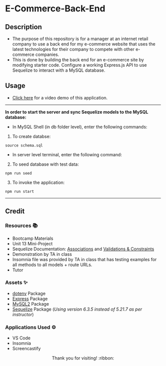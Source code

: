# E-Commerce-Back-End

## Description

- The purpose of this repository is for a manager at an internet retail company to use a back end for my e-commerce website that uses the latest technologies
for their company to compete with other e-commerce companies.
- This is done by building the back end for an e-commerce site by modifying starter code. Configure a working Express.js API to use Sequelize to interact with a MySQL database.

## Usage

- [Click here](https://drive.google.com/file/d/1ES7HKTeps9W66MsPf7iUR-ZOR_3unEFc/view) for a video demo of this application.

-----------------------

**In order to start the server and sync Sequelize models to the MySQL database:**

- In MySQL Shell (in db folder level), enter the following commands:
1. To create databse:

```source schema.sql```

- In server level terminal, enter the following command:
2. To seed database with test data:

```npm run seed```

3. To invoke the application:

```npm run start```

-----------------------

## Credit

### Resources :books:
- Bootcamp Materials
- Unit 13 Mini-Project
- Sequelize Documentation: [Associations](https://sequelize.org/docs/v6/core-concepts/assocs/) and [Validations & Constraints](https://sequelize.org/docs/v6/core-concepts/validations-and-constraints/)
- Demonstration by TA in class
- Insomnia file was provided by TA in class that has testing examples for all methods to all models + route URLs.
- Tutor

### Assets :sparkles:
- [dotenv](https://www.npmjs.com/package/dotenv/v/8.2.0) Package
- [Express](https://www.npmjs.com/package/express/v/4.17.1) Package
- [MySQL2](https://www.npmjs.com/package/mysql2/v/2.1.0) Package
- [Sequelize](https://www.npmjs.com/package/sequelize/v/6.3.5) Package (*Using version 6.3.5 instead of 5.21.7 as per instructor*)


### Applications Used :gear:
- VS Code
- Insomnia
- Screencastify

<p align="center">Thank you for visiting! :ribbon:</p>
